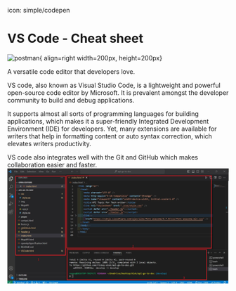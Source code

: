 icon: simple/codepen

# VS Code - Cheat sheet

![postman](https://yt3.googleusercontent.com/_q52i8bUAEvcb7JR4e-eNTv23y2A_wg5sCz0NC0GrGtcw1CRMWJSOPVHUDh_bngD0q4gMvVeoA=s900-c-k-c0x00ffffff-no-rj){ align=right width=200px, height=200px}

A versatile code editor that developers love.

VS code, also known as Visual Studio Code, is a lightweight and powerful open-source code editor by Microsoft. It is prevalent amongst the developer community to build and debug applications.

It supports almost all sorts of programming languages for building applications, which makes it a super-friendly Integrated Development Environment (IDE) for developers. Yet, many extensions are available for writers that help in formatting content or auto syntax correction, which elevates writers productivity.

VS code also integrates well with the Git and GitHub which makes collaboration easier and faster.
![alt text](image-2.png)
